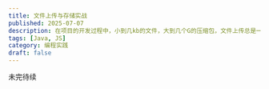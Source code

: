 ```yaml
---
title: 文件上传与存储实战
published: 2025-07-07
description: 在项目的开发过程中，小到几kb的文件，大到几个G的压缩包，文件上传总是一个绕不开的话题。在本文中，将以Java和JS为例，介绍从文件上传到存储的全流程
tags: [Java, JS]
category: 编程实践
draft: false
---
```



未完待续